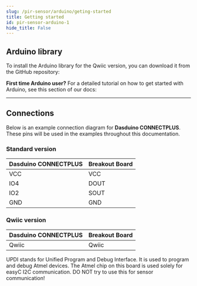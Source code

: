 ```yaml
---
slug: /pir-sensor/arduino/geting-started 
title: Getting started
id: pir-sensor-arduino-1 
hide_title: False
---
```


## Arduino library

To install the Arduino library for the Qwiic version, you can download it from the GitHub repository:

<QuickLink  
  title="PIR movement sensor with easyC Arduino library"  
  description="PIR sensor Qwiic Arduino library by Soldered"  
  url="https://github.com/SolderedElectronics/Soldered-PIR-movement-seonor-with-easyC-Arduino-Library/tree/main"  
/>  

<InfoBox>

**First time Arduino user?** For a detailed tutorial on how to get started with Arduino, see this section of our docs:

<QuickLink  
  title="Getting started with Arduino"  
  description="A full, comprehensive tutorial on how to fully set up and upload code for the first time on an Arduino board, from scratch!"  
  url="/documentation/arduino/quick-start-guide"  
/>  

</InfoBox>

---

## Connections

Below is an example connection diagram for **Dasduino CONNECTPLUS**. These pins will be used in the examples throughout this documentation.

### Standard version

| **Dasduino CONNECTPLUS** | **Breakout Board** |
| ------------------------ | ------------------ |
| VCC                      | VCC                |
| IO4                      | DOUT               |
| IO2                      | SOUT               |
| GND                      | GND                |

### Qwiic version

| **Dasduino CONNECTPLUS** | **Breakout Board** |
| ------------------------ | ------------------ |
| Qwiic                    | Qwiic              |

<WarningBox>UPDI stands for Unified Program and Debug Interface. It is used to program and debug Atmel devices. The Atmel chip on this board is used solely for easyC I2C communication. DO NOT try to use this for sensor communication!</WarningBox>